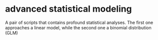 # advanced statistical modeling
A pair of scripts that contains profound statistical analyses. The first one approaches a linear model, while the second one a binomial distribution (GLM)
